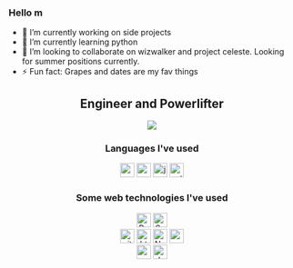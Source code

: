 ### Hello m

<!--
**gShahr/gShahr** is a ✨ _special_ ✨ repository because its `README.md` (this file) appears on your GitHub profile.

-->
- 🔭 I’m currently working on side projects
- 🌱 I’m currently learning python
- 👯 I’m looking to collaborate on wizwalker and project celeste. Looking for summer positions currently.
- ⚡ Fun fact: Grapes and dates are my fav things

<h2 align="center">Engineer and Powerlifter</h4>

<!-- Stat Cards -->
<p align="center">
     <img src="https://github-readme-stats.vercel.app/api?username=gShahr&show_icons=true&theme=tokyonight"/>
</p>

<!--  Langauges  -->
<h3 align="center">Languages I've used</h3>
<div align="center">
    <img alt="c" src="https://img.shields.io/badge/C-00599C?style=for-the-badge&logo=c&logoColor=white" height="25" />
    <img alt="cpp" src="https://img.shields.io/badge/C%2B%2B-00599C?style=for-the-badge&logo=c%2B%2B&logoColor=white" height="25" />
    <img alt="javacript" src="https://img.shields.io/badge/JavaScript-323330?style=for-the-badge&logo=javascript&logoColor=F7DF1E" height="25" />
    <img alt="python" src="https://img.shields.io/badge/Python-FFD43B?style=for-the-badge&logo=python&logoColor=blue" height="25" />
</div>

<!--   Web Tools   -->
<h3 align="center">Some web technologies I've used</h3>
<div align="center">
    <img alt="React" src="https://img.shields.io/badge/React-20232A?style=for-the-badge&logo=react&logoColor=61DAFB"  height="25" />
    <img alt="Sass" src="https://img.shields.io/badge/Sass-CC6699?style=for-the-badge&logo=sass&logoColor=white"  height="25" />
    <br/>
    <img alt="git" src="https://img.shields.io/badge/GIT-E44C30?style=for-the-badge&logo=git&logoColor=white"  height="25" />
    <img alt="html5" src="https://img.shields.io/badge/HTML5-E34F26?style=for-the-badge&logo=html5&logoColor=white"  height="25" />
    <img alt="Nodejs" src="https://img.shields.io/badge/Node.js-339933?style=for-the-badge&logo=nodedotjs&logoColor=white"  height="25" />
    <img alt="npm" src="https://img.shields.io/badge/npm-CB3837?style=for-the-badge&logo=npm&logoColor=white"  height="25" />
    <br />
    <img alt="mongodb" src="https://img.shields.io/badge/MongoDB-4EA94B?style=for-the-badge&logo=mongodb&logoColor=white" height="25"/>
    <img alt="docker" src="https://img.shields.io/badge/Docker-2CA5E0?style=for-the-badge&logo=docker&logoColor=white" height="25" />
</div>
